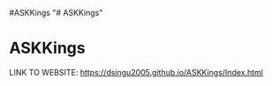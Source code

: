 #ASKKings
"# ASKKings" 
# ASKKings

LINK TO WEBSITE: https://dsingu2005.github.io/ASKKings/Index.html
